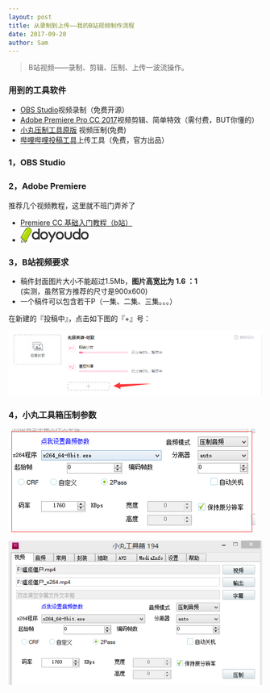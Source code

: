 ```yaml
---
layout: post
title: 从录制到上传——我的B站视频制作流程
date: 2017-09-20
author: Sam
---
```


>B站视频——录制、剪辑、压制、上传一波流操作。

### 用到的工具软件
* [OBS Studio](https://obsproject.com/download)视频录制（免费开源）
* [Adobe Premiere Pro CC 2017](http://www.adobe.com/cn/products/premiere/free-trial-download.html)视频剪辑、简单特效（需付费，BUT你懂的）
* [小丸压制工具原版](http://maruko.appinn.me/#)  视频压制(免费)
* [哔哩哔哩投稿工具](https://member.bilibili.com/video/resubmit.html)上传工具（免费，官方出品） 

### 1，OBS Studio


### 2，Adobe Premiere
推荐几个视频教程，这里就不班门弄斧了
* [Premiere CC 基础入门教程（b站）](https://www.bilibili.com/video/av8703816/)
*  [![](/images/sam/bili/doyoudo_logo.png)](http://doyoudo.com/)

### 3，B站视频要求
* 稿件封面图片大小不能超过1.5Mb，**图片高宽比为 1.6 ：1**   
  (实测，虽然官方推荐的尺寸是900x600)
* 一个稿件可以包含若干P（一集、二集、三集。。。）  

在新建的『投稿中』，点击如下图的『+』号：  

![](/images/sam/bili/add-p.png)

### 4，小丸工具箱压制参数

![](/images/sam/bili/xiaow-a-config.png)

![](/images/sam/bili/xiaow-v-config.png)


